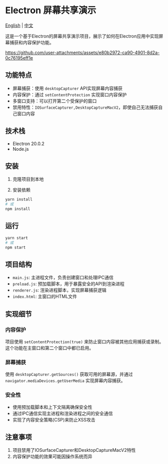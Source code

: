 # Electron 屏幕共享演示

[English](README.md) | [中文](README.cn.md)

这是一个基于Electron的屏幕共享演示项目，展示了如何在Electron应用中实现屏幕捕获和内容保护功能。

https://github.com/user-attachments/assets/e80b2972-ca90-4901-8d2a-0c76195eff1e

## 功能特点

- 屏幕捕获：使用 `desktopCapturer` API实现屏幕内容捕获
- 内容保护：通过 `setContentProtection` 实现窗口内容保护
- 多窗口支持：可以打开第二个受保护的窗口
- 禁用特性：`IOSurfaceCapturer,DesktopCaptureMacV2`，即使自己无法捕获自己窗口内容

## 技术栈

- Electron 20.0.2
- Node.js

## 安装

1. 克隆项目到本地

2. 安装依赖
```bash
yarn install
# 或
npm install
```

## 运行

```bash
yarn start
# 或
npm start
```

## 项目结构

- `main.js`: 主进程文件，负责创建窗口和处理IPC通信
- `preload.js`: 预加载脚本，用于暴露安全的API到渲染进程
- `renderer.js`: 渲染进程脚本，实现屏幕捕获逻辑
- `index.html`: 主窗口的HTML文件

## 实现细节

### 内容保护

项目使用 `setContentProtection(true)` 来防止窗口内容被其他应用捕获或录制。这个功能在主窗口和第二个窗口中都已启用。

### 屏幕捕获

使用 `desktopCapturer.getSources()` 获取可用的屏幕源，并通过 `navigator.mediaDevices.getUserMedia` 实现屏幕内容捕获。

### 安全性

- 使用预加载脚本和上下文隔离确保安全性
- 通过IPC通信实现主进程和渲染进程之间的安全通信
- 实现了内容安全策略(CSP)来防止XSS攻击

## 注意事项

1. 项目禁用了IOSurfaceCapturer和DesktopCaptureMacV2特性
2. 内容保护功能的效果可能因操作系统而异
